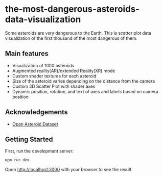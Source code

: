 # the-most-dangerous-asteroids-data-visualization

Some asteroids are very dangerous to the Earth. This is scatter plot data visualization of the first thousand of the most dangerous of them.

## Main features
- Visualization of 1000 asteroids
- Augmented reality(AR)/extended Reality(XR) mode
- Custom shader textures for each asteroid
- Size of the asteroid varies depending on the distance from the camera
- Custom 3D Scatter Plot  with shader axes
- Dynamic position, rotation, and text of axes and labels based on camera position

## Acknowledgements
- [Open Asteroid Dataset](https://www.kaggle.com/datasets/basu369victor/prediction-of-asteroid-diameter)

## Getting Started

First, run the development server:

```bash
npm run dev
```

Open [http://localhost:3000](http://localhost:3000) with your browser to see the result.
